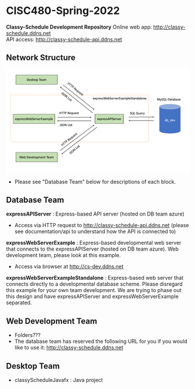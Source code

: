 # CISC480-Spring-2022
**Classy-Schedule Development Repository**
Online web app: http://classy-schedule.ddns.net </br>
API access: http://classy-schedule-api.ddns.net

## Network Structure
![Alt text](documentation/classy-schedule-network-layout.png?raw=true "Title")
- Please see "Database Team" below for descriptions of each block. 

## Database Team
**expressAPIServer** : Express-based API server (hosted on DB team azure)
  - Access via HTTP request to http://classy-schedule-api.ddns.net (please see documentation/api to understand how the API is connected to)

**expressWebServerExample** : Express-based developmental web server that connects to the expressAPIServer (hosted on DB team azure). Web development team, please look at this example.
  - Access via browser at http://cs-dev.ddns.net

**expressWebServerExampleStandalone** : Express-based web server that connects directly to a developmental database scheme. Please disregard this example for your own team development. We are trying to phase out this design and have expressAPIServer and expressWebServerExample separated.

## Web Development Team
- Folders???
- The database team has reserved the following URL for you if you would like to use it: http://classy-schedule.ddns.net

## Desktop Team
- classyScheduleJavafx : Java project
